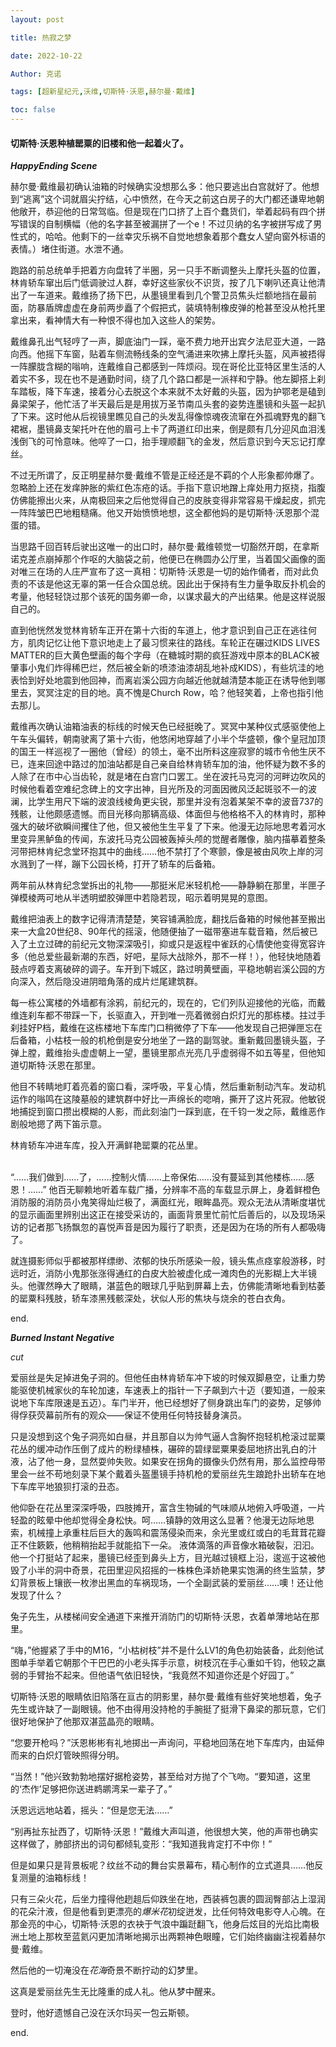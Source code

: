 ```yaml
---
layout: post

title: 热寂之梦 

date: 2022-10-22

Author: 克诺

tags: [超新星纪元,沃维,切斯特·沃恩,赫尔曼·戴维]

toc: false
---
```

#### 切斯特·沃恩种植罂粟的旧楼和他一起着火了。

***HappyEnding Scene***

赫尔曼·戴维最初确认油箱的时候确实没想那么多：他只要逃出白宫就好了。他想到“逃离”这个词就眉尖拧结，心中愤然，在今天之前这白房子的大门都还谦卑地朝他敞开，恭迎他的日常驾临。但是现在门口挤了上百个蠢货们，举着起码有四个拼写错误的自制横幅（他的名字甚至被漏拼了一个e！不过贝纳的名字被拼写成了男性式的，哈哈。他剩下的一丝幸灾乐祸不自觉地想象着那个蠢女人望向窗外标语的表情。）堵住街道。水泄不通。

跑路的前总统单手把着方向盘转了半圈，另一只手不断调整头上摩托头盔的位置，林肯轿车窜出后门低调驶过人群，幸好这些家伙不识货，按了几下喇叭还真让他清出了一车道来。戴维扬了扬下巴，从墨镜里看到几个警卫员焦头烂额地挡在最前面，防暴盾牌虚虚在身前两步矗了个假把式，装填特制橡皮弹的枪甚至没从枪托里拿出来，看神情大有一种恨不得也加入这些人的架势。

戴维鼻孔出气轻哼了一声，脚底油门一踩，毫不费力地开出宾夕法尼亚大道，一路向西。他摇下车窗，贴着车侧流畅线条的空气涌进来吹拂上摩托头盔，风声被捂得一阵朦胧含糊的嗡响，连戴维自己都感到一阵烦闷。现在哥伦比亚特区里生活的人着实不多，现在也不是通勤时间，绕了几个路口都是一派祥和宁静。他左脚搭上刹车踏板，降下车速，接着分心去脱这个本来就不太好戴的头盔，因为护鄂老是磕到鼻梁架子，他忙活了半天最后是是用拔万圣节南瓜头套的姿势连墨镜和头盔一起扒了下来。这时他从后视镜里瞧见自己的头发乱得像惊魂夜流窜在外孤魂野鬼的翻飞裙裾，墨镜鼻支架托叶在他的眉弓上卡了两道红印出来，倒是颇有几分迎风血泪浅浅倒飞的可怜意味。他啐了一口，抬手理顺翻飞的金发，然后意识到今天忘记打摩丝。

不过无所谓了，反正明星赫尔曼·戴维不管是正经还是不羁的个人形象都帅爆了。忽略脸上还在发痒肿胀的紫红色冻疮的话。手指下意识地蹭上痒处用力抠挠，指腹仿佛能擦出火来，从南极回来之后他觉得自己的皮肤变得非常容易干燥起皮，抓完一阵阵皱巴巴地粗糙痛。他又开始愤愤地想，这全都他妈的是切斯特·沃恩那个混蛋的错。

当思路千回百转后驶出这唯一的出口时，赫尔曼·戴维顿觉一切豁然开朗，在拿斯诺克差点崩掉那个作呕的大脑袋之前，他便已在椭圆办公厅里，当着国父画像的面对唯三在场的人庄严宣布了这一真相：切斯特·沃恩是一切的始作俑者，而对此负责的不该是他这无辜的第一任合众国总统。因此出于保持有生力量争取反扑机会的考量，他轻轻饶过那个该死的国务卿一命，以谋求最大的产出结果。他是这样说服自己的。

直到他恍然发觉林肯轿车正开在第十六街的车道上，他才意识到自己正在逃往何方，肌肉记忆让他下意识地走上了最习惯来往的路线。车轮正在碾过KIDS LIVES MATTER的巨大黄色壁画的每个字母（在糖城时期的疯狂游戏中原本的BLACK被肇事小鬼们炸得稀巴烂，然后被全新的喷漆油漆胡乱地补成KIDS），有些坑洼的地表恰到好处地震到他回神，而离岩溪公园方向越近他就越清楚本能正在诱导他到哪里去，冥冥注定的目的地。真不愧是Church Row，哈？他轻笑着，上帝也指引他去那儿。

戴维再次确认油箱油表的标线的时候天色已经挺晚了。冥冥中某种仪式感驱使他上午车头偏转，朝南驶离了第十六街，他悠闲地穿越了小半个华盛顿，像个皇冠加顶的国王一样巡视了一圈他（曾经）的领土，毫不出所料这座寂寥的城市令他生厌不已，连来回途中路过的加油站都是自己亲自给林肯轿车加的油，他怀疑为数不多的人除了在市中心当齿轮，就是堵在白宫门口罢工。坐在波托马克河的河畔边吹风的时候他看着空难纪念碑上的文字出神，目光所及的河面因微风泛起斑驳不一的波澜，比学生用尺下端的波浪线棱角更尖锐，那里并没有泡着某架不幸的波音737的残骸，让他颇感遗憾。而目光移向那辆高级、体面但与他格格不入的林肯时，那种强大的破坏欲瞬间攫住了他，但又被他生生平复了下来。他漫无边际地思考着河水里变异黑鲈鱼的传闻，东波托马克公园被轰掉头颅的觉醒者雕像，脑内描摹着整条河带把林肯纪念堂环抱其中的曲线……他不禁打了个寒颤，像是被由风吹上岸的河水溅到了一样，蹦下公园长椅，打开了轿车的后备箱。

两年前从林肯纪念堂拆出的礼物——那挺米尼米轻机枪——静静躺在那里，半匣子弹模棱两可地从半透明塑胶弹匣中若隐若现，昭示着明晃晃的意图。

戴维把油表上的数字记得清清楚楚，笑容铺满脸庞，翻找后备箱的时候他甚至搬出来一大盒20世纪8、90年代的摇滚，他随便抽了一磁带塞进车载音箱，然后被已入了土立过碑的前纪元文物深深吸引，抑或只是返程中雀跃的心情使他变得宽容许多（他总爱些最新潮的东西，好吧，星际大战除外，那不一样！），他轻快地随着鼓点哼着支离破碎的调子。车开到下城区，路过明黄壁画，平稳地朝岩溪公园的方向深入，然后隐没进阴暗角落的成片烂尾建筑群。

每一栋公寓楼的外墙都有涂鸦，前纪元的，现在的，它们列队迎接他的光临，而戴维连刹车都不带踩一下，长驱直入，开到唯一亮着微弱白炽灯光的那栋楼。拄过手刹挂好P档，戴维在这栋楼地下车库门口稍微停了下车——他发现自己把弹匣忘在后备箱，小枯枝一般的机枪倒是安分地坐了一路的副驾驶。重新戴回墨镜头盔，子弹上膛，戴维抬头虚虚朝上一望，墨镜里那点光亮几乎虚弱得不如五等星，但他知道切斯特·沃恩在那里。

他目不转睛地盯着亮着的窗口看，深呼吸，平复心情，然后重新制动汽车。发动机运作的嗡鸣在这陵墓般的建筑群中好比一声绵长的唿哨，撕开了这片死寂。他敏锐地捕捉到窗口攒出模糊的人影，而此刻油门一踩到底，在千钧一发之际，戴维恶作剧般地摁了两下笛示意。

林肯轿车冲进车库，投入开满鲜艳罂粟的花丛里。

<br>
“……我们做到……了，……控制火情……上帝保佑……没有蔓延到其他楼栋……感恩！……”
他百无聊赖地听着车载广播，分辨率不高的车载显示屏上，身着鲜橙色消防服的消防员小鬼笑得灿烂极了，满面红光，眼眸晶亮。观众无法从清晰度堪忧的显示画面里辨别出这正在接受采访的，画面背景里忙前忙后善后的，以及现场采访的记者那飞扬飘忽的喜悦声音是因为履行了职责，还是因为在场的所有人都吸嗨了。

就连摄影师似乎都被那样缥缈、浓郁的快乐所感染一般，镜头焦点痉挛般游移，时远时近，消防小鬼那张涨得通红的白皮大脸被虚化成一滩肉色的光影糊上大半镜头。他骤然睁大了眼睛，湛蓝色的眼球几乎贴到屏幕上去，仿佛能清晰地看到枯萎的罂粟科残肢，轿车漆黑残骸深处，状似人形的焦块与烧余的苍白衣角。

end.



***Burned Instant Negative***

*cut*

爱丽丝是失足掉进兔子洞的。但他任由林肯轿车冲下坡的时候双脚悬空，让重力势能驱使机械家伙的车轮加速，车速表上的指针一下子飙到六十迈（要知道，一般来说地下车库限速是五迈）。车门半开，他已经想好了侧身跳出车门的姿势，足够帅得俘获荧幕前所有的观众——保证不使用任何特技替身演员。

只是没想到这个兔子洞亮如白昼，并且那自以为帅气逼人含胸怀抱轻机枪滚过罂粟花丛的缓冲动作压倒了成片的粉绿植株，碾碎的碧绿罂粟果委屈地挤出乳白的汁液，沾了他一身，显然耍帅失败。如果安在拐角的摄像头仍然有用，那么监控母带里会一丝不苟地刻录下某个戴着头盔墨镜手持机枪的爱丽丝先生踉跄扑出轿车在地下车库平地狼狈打滚的丑态。

他仰卧在花丛里深深呼吸，四肢摊开，富含生物碱的气味顺从地俯入呼吸道，一片轻盈的眩晕中他却觉得全身松快。呵……镇静的效用这么显著？他漫无边际地思索，机械撞上承重柱后巨大的轰鸣和震荡侵染而来，余光里或红或白的毛茸茸花瓣正不住簌簌，他稍稍抬起手就能掐下一朵。
液体滴落的声音像水箱破裂，汩汩。他一个打挺站了起来，墨镜已经歪到鼻头上方，目光越过镜框上沿，逡巡于这被他毁了小半的洞中奇景，花田里迎风招摇的一株株色泽娇艳果实饱满的终生监禁，梦幻背景板上镶嵌一枚渗出黑血的车祸现场，一个全副武装的爱丽丝……噢！还让他发现了什么？

兔子先生，从楼梯间安全通道下来推开消防门的切斯特·沃恩，衣着单薄地站在那里。

“嗨，”他握紧了手中的M16，“小枯树枝”并不是什么LV1的角色初始装备，此刻他试图单手举着它朝那个干巴巴的小老头挥手示意，树枝沉在手心重如千钧，他较之羸弱的手臂抬不起来。但他语气依旧轻快，“我竟然不知道你还是个好园丁。”

切斯特·沃恩的眼睛依旧陷落在亘古的阴影里，赫尔曼·戴维有些好笑地想着，兔子先生或许缺了一副眼镜。他不由得用没持枪的手腕挺了挺滑下鼻梁的那玩意，它们很好地保护了他那双湛蓝晶亮的眼睛。

“您要开枪吗？”沃恩彬彬有礼地掷出一声询问，平稳地回荡在地下车库内，由延伸而来的白炽灯管映照得分明。

“当然！”他兴致勃勃地摆好据枪姿势，甚至给对方抛了个飞吻。“要知道，这里的‘杰作’足够把你送进鹈鹕湾呆一辈子了。”

沃恩远远地站着，摇头：“但是您无法……”

“别再扯东扯西了，切斯特·沃恩！”戴维大声叫道，他很想大笑，他的声带也确实这样做了，肺部挤出的词句都倾轧变形：“我知道我肯定打不中你！”

但是如果只是背景板呢？纹丝不动的舞台实景幕布，精心制作的立式道具……他反复测量的油箱标线！

只有三朵火花，后坐力撞得他趔趄后仰跌坐在地，西装裤包裹的圆润臀部沾上湿润的花朵汁液，但是他看到更漂亮的*爆米花*初绽迸发，比任何特效电影夺人心魄。在那金亮的中心，切斯特·沃恩的衣袂于气浪中蹁跹翻飞，他身后炫目的光焰比南极洲土地上那枚至蓝氦闪更加清晰地揭示出两颗神色眼瞳，它们始终幽幽注视着赫尔曼·戴维。

然后他的一切淹没在*花海*奇景不断拧动的幻梦里。

这真是爱丽丝先生无比隆重的成人礼。他从梦中醒来。

登时，他好遗憾自己没在沃尔玛买一包云斯顿。

end.
